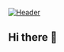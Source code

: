 [![Header](https://raw.githubusercontent.com/MartinHeinz/<OWNER>/<OWNER>/readme_header.png "Header")](https://some-url.dev/)



## Hi there 👋

<!--
**Sheng7-66/Sheng7-66** is a ✨ _special_ ✨ repository because its `README.md` (this file) appears on your GitHub profile.






Here are some ideas to get you started:

- 🔭 I’m currently a master student in Columnbia University.
- 🌱 I’m currently learning Quantitative Methods in the Social Sciences (QMSS).
- 👯 I’m looking to collaborate on any projects related to DA or DS.
- 🤔 I’m looking for DS/DA job.
- 💬 Ask me about ...
- 📫 How to reach me: ...
- 😄 Pronouns: He/Him
- ⚡ Fun fact: ...
-->
